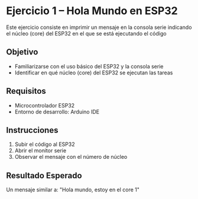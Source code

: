 # Ejercicio 1 – Hola Mundo en ESP32

Este ejercicio consiste en imprimir un mensaje en la consola serie indicando el núcleo (core) del ESP32 en el que se está ejecutando el código

## Objetivo

- Familiarizarse con el uso básico del ESP32 y la consola serie
- Identificar en qué núcleo (core) del ESP32 se ejecutan las tareas

## Requisitos

- Microcontrolador ESP32
- Entorno de desarrollo: Arduino IDE

## Instrucciones

1. Subir el código al ESP32
2. Abrir el monitor serie
3. Observar el mensaje con el número de núcleo

## Resultado Esperado

Un mensaje similar a:
"Hola mundo, estoy en el core 1"


